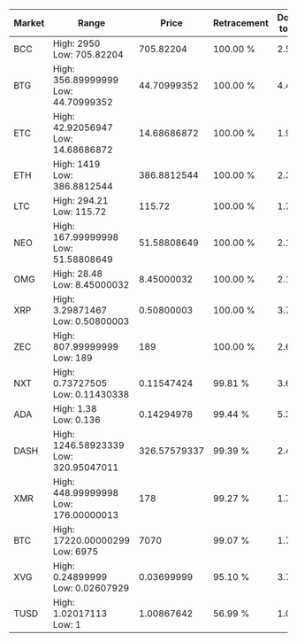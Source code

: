| Market | Range | Price| Retracement | Doubles to 50% |
| --- | --- | --- | --- | --- |
| BCC | High: 2950<br />Low: 705.82204 | 705.82204 | 100.00 % | 2.59 |
| BTG | High: 356.89999999<br />Low: 44.70999352 | 44.70999352 | 100.00 % | 4.49 |
| ETC | High: 42.92056947<br />Low: 14.68686872 | 14.68686872 | 100.00 % | 1.96 |
| ETH | High: 1419<br />Low: 386.8812544 | 386.8812544 | 100.00 % | 2.33 |
| LTC | High: 294.21<br />Low: 115.72 | 115.72 | 100.00 % | 1.77 |
| NEO | High: 167.99999998<br />Low: 51.58808649 | 51.58808649 | 100.00 % | 2.13 |
| OMG | High: 28.48<br />Low: 8.45000032 | 8.45000032 | 100.00 % | 2.19 |
| XRP | High: 3.29871467<br />Low: 0.50800003 | 0.50800003 | 100.00 % | 3.75 |
| ZEC | High: 807.99999999<br />Low: 189 | 189 | 100.00 % | 2.64 |
| NXT | High: 0.73727505<br />Low: 0.11430338 | 0.11547424 | 99.81 % | 3.69 |
| ADA | High: 1.38<br />Low: 0.136 | 0.14294978 | 99.44 % | 5.30 |
| DASH | High: 1246.58923339<br />Low: 320.95047011 | 326.57579337 | 99.39 % | 2.40 |
| XMR | High: 448.99999998<br />Low: 176.00000013 | 178 | 99.27 % | 1.76 |
| BTC | High: 17220.00000299<br />Low: 6975 | 7070 | 99.07 % | 1.71 |
| XVG | High: 0.24899999<br />Low: 0.02607929 | 0.03699999 | 95.10 % | 3.72 |
| TUSD | High: 1.02017113<br />Low: 1 | 1.00867642 | 56.99 % | 1.00 |
